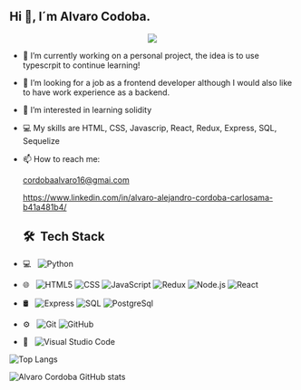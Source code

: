 <h2>Hi 👋, I´m Alvaro Codoba.</h2>

<p align="center"><img src="https://i.imgur.com/A6bWGFl.gif"/></p>



- 🔭 I’m currently working on a personal project, the idea is to use typescrpit to continue learning!

- 👯 I’m  looking for a job as a frontend developer although I would also like to have work experience as a backend.

- 🌱 I’m interested in learning solidity

- 💻 My skills are HTML, CSS, Javascrip, React, Redux, Express, SQL, Sequelize

- 📫 How to reach me:
    
    cordobaalvaro16@gmai.com
   
    https://www.linkedin.com/in/alvaro-alejandro-cordoba-carlosama-b41a481b4/
    
    ## 🛠 &nbsp;Tech Stack

- 💻 &nbsp;
  ![Python](https://img.shields.io/badge/-Python-333333?style=flat&logo=python)
- 🌐 &nbsp;
  ![HTML5](https://img.shields.io/badge/-HTML5-333333?style=flat&logo=HTML5)
  ![CSS](https://img.shields.io/badge/-CSS-333333?style=flat&logo=CSS3&logoColor=1572B6)
  ![JavaScript](https://img.shields.io/badge/-JavaScript-333333?style=flat&logo=javascript)
  ![Redux](https://img.shields.io/badge/-Redux-333333?style=flat&logo=redux&logoColor=563D7C)
  ![Node.js](https://img.shields.io/badge/-Node.js-333333?style=flat&logo=node.js)
  ![React](https://img.shields.io/badge/-React-333333?style=flat&logo=react)
- 🛢 &nbsp;
  ![Express](https://img.shields.io/badge/-Express-333333?style=flat&logo=express)
  ![SQL](https://img.shields.io/badge/-SQL-333333?style=flat&logo=sequelize)
  ![PostgreSql](https://img.shields.io/badge/-PostgreSql-333333?style=flat&logo=postgresql)
- ⚙️ &nbsp;
  ![Git](https://img.shields.io/badge/-Git-333333?style=flat&logo=git)
  ![GitHub](https://img.shields.io/badge/-GitHub-333333?style=flat&logo=github)
- 🔧 &nbsp;
  ![Visual Studio Code](https://img.shields.io/badge/-Visual%20Studio%20Code-333333?style=flat&logo=visual-studio-code&logoColor=007ACC)
 
    

![Top Langs](https://github-readme-stats.vercel.app/api/top-langs/?username=AlvaroCordoba-5
)

![Alvaro Cordoba GitHub stats](https://github-readme-stats.vercel.app/api?username=AlvaroCordoba-5
)


